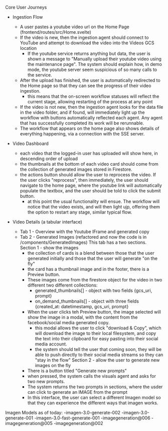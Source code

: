 Core User Journeys
- Ingestion Flow
    - A user pastes a youtube video url on the Home Page (frontend/routes/src/Home.svelte)
    - If the video is new, then the ingestion agent should connect to YouTube and attempt to download the video into the Videos GCS location
         - If the youtube service returns anything but data, the user is shown a message to "Manually upload their youtube video using the maintenance  page". The system should explain how, in demo mode, the youtube server seem suspicious of so many calls to the service.
    - After the upload has finished, the user is automatically redirected to the Home page so that they can see the progress of their video ingestion. 
        - this means that the on-screen workflow statuses will reflect the current stage, allowing restarting of the process at any point
    - If the video is not new, then the ingestion agent looks for the data file in the video folder, and if found, will immediately light up the workflow with buttons automatically reflected each agent. Any agent that has successfully completed its work will be rerunnable.
    - The workflow that appears on the home page also shows details of everything happening, via a connection with the SSE server.

- Video Dashboard
    - each video that the logged-in user has uploaded will show here, in descending order of upload
    - the thumbnails at the bottom of each video card should come from the collection of generated images stored in Firestore.
    - the actions button should allow the user to reprocess the video. If the user clicks "reprocess", then immediately, the user should navigate to the home page, where the youtube link will automatically populate the textbox, and the user should be told to click the submit button.
       - at this point the usual functionality will ensue. The workflow will notice that the video exists, and will then light ujp, offering them the option to restart any stage, similar typical flow.

- Video Details (a tabular interface)
    - Tab 1 - Overview with the Youtube IFrame and generated copy
    - Tab 2 - Generated Images (refactored and now the code is in /components/GeneratedImages)
       This tab has a two sections.
       Section 1 - show the images 
        - the collection of cards is a blend between those that the user generated initially and those that the user will generate "on the fly"
        - the card has a thumbnail image and in the footer, there is a Preview button. 
        - These images come from the firestore object for the video in two different two different collections: 
            - generated_thumbnails[] - object with two fields {gcs_uri, prompt}
            - on_demand_thumbnails[] - object with three fields {created_at: datetimestamp, gcs_uri, prompt}
        - When the user clicks teh Preview button, the image selected will show the image in a modal, with the content from the facebook/social media generated copy. 
            - this modal allows the user to click "download & Copy", which will download the image to their local filesystem, and copy the text into their clipboard for easy pasting into their social media account.
            - the system should tell the user that coming soon, they will be able to push directly to their social media streams so they can "stay in the flow"
       Section 2 - allow the user to generate new images on the fly
        - There is a button titled "Generate new prompts"
        - when pressed, the system calls the visuals agent and asks for two new prompts.
        - The system returns the two prompts in sections, where the usder can click to generate an IMAGE from the prompt
        - In this interface, the user can select a different Imagen model so that they can experience the different ways that imagen works.



Imagen Models as of today:
 -imagen-3.0-generate-002
-imagen-3.0-generate-001
-imagen-3.0-fast-generate-001
-imagegeneration@006
-imagegeneration@005
-imagegeneration@002

